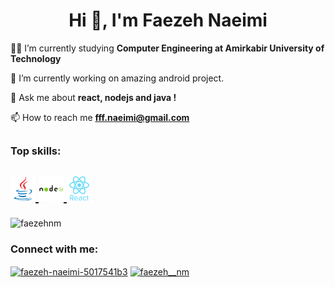 <h1 align="center">Hi 👋, I'm Faezeh Naeimi</h1>

 👨‍💻 I’m currently studying **Computer Engineering at Amirkabir University of Technology**

 🔭 I’m currently working on amazing android project.

 💬 Ask me about **react, nodejs and java !**
 
 📫 How to reach me **fff.naeimi@gmail.com**



## <h3 align="left">Top skills:</h3>
 ## <p align="left"> <a href="https://www.java.com" target="_blank"> <img src="https://raw.githubusercontent.com/devicons/devicon/master/icons/java/java-original.svg" alt="java" width="40" height="40"/> </a> <a href="https://nodejs.org" target="_blank"> <img src="https://raw.githubusercontent.com/devicons/devicon/master/icons/nodejs/nodejs-original-wordmark.svg" alt="nodejs" width="40" height="40"/> </a> <a href="https://reactjs.org/" target="_blank"> <img src="https://raw.githubusercontent.com/devicons/devicon/master/icons/react/react-original-wordmark.svg" alt="react" width="40" height="40"/> </a> </p>

<p><img align="center" src="https://github-readme-stats.vercel.app/api/top-langs?username=faezehnm&show_icons=true&locale=en&layout=compact" alt="faezehnm" /></p>


<h3 align="left">Connect with me:</h3>
<p align="left">
<a href="https://linkedin.com/in/faezeh-naeimi-5017541b3" target="blank"><img align="center" src="https://raw.githubusercontent.com/rahuldkjain/github-profile-readme-generator/master/src/images/icons/Social/linked-in-alt.svg" alt="faezeh-naeimi-5017541b3" height="30" width="40" /></a>
<a href="https://instagram.com/faezeh__nm" target="blank"><img align="center" src="https://raw.githubusercontent.com/rahuldkjain/github-profile-readme-generator/master/src/images/icons/Social/instagram.svg" alt="faezeh__nm" height="30" width="40" /></a>
</p>
